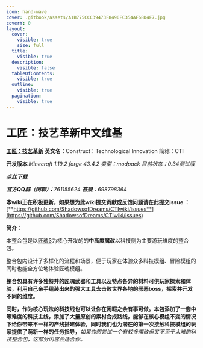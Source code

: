 ```yaml
---
icon: hand-wave
cover: .gitbook/assets/A1B775CCC39473F8490FC354AF68D4F7.jpg
coverY: 0
layout:
  cover:
    visible: true
    size: full
  title:
    visible: true
  description:
    visible: false
  tableOfContents:
    visible: true
  outline:
    visible: true
  pagination:
    visible: true
---
```


# 工匠：技艺革新中文维基

[**工匠：技艺革新**](https://www.mcmod.cn/modpack/989.html)   **英文名：**&#x43;onstruct：Technological Innovation  简称：CTI

**开发版本    &#x20;**&#x20;_Minecraft 1.19.2 forge 43.4.2     类型：modpack  目前状态：0.34测试版_

[_**点此下载**_](https://bbsmc.net/modpack/cti)

_**官方QQ群（闲聊）：**&#x37;61155624      **答疑**：698798364_

**本wiki正在积极更新，如果想为此wiki提交贡献或反馈问题请在此提交issue ：**[**https://github.com/ShadowsofDreams/CTIwiki/issues**](https://github.com/ShadowsofDreams/CTIwiki/issues)



**简介：**

本整合包是以[匠魂3](https://www.mcmod.cn/class/3725.html)为核心开发的的**中高度魔改**以科技侧为主要游玩维度的整合包。

整合包内设计了多样化的流程和场景，便于玩家在体验众多科技模组、冒险模组的同时也能全方位地体验匠魂模组。

**整合包具有许多独特并的匠魂武器和工具以及特点各异的材料可供玩家探索和体验，利用自己亲手组装出来的强大工具去击败世界各地的邪恶boss，探索并开发不同的维度。**

**同时，作为核心玩法的科技线也可以让你在闲暇之余有事可做。本包添加了一套中等难度的科技主线，添加了大量原创的素材合成路线，能够在核心模组不变的情况下给你带来不一样的产线搭建体验，同时我们也为潜在的第一次接触科技模组的玩家提供了萌新一样的任务指导，**_如果你想尝试一个有较多魔改但又不至于太难的科技整合包，这部分内容会适合你。_

